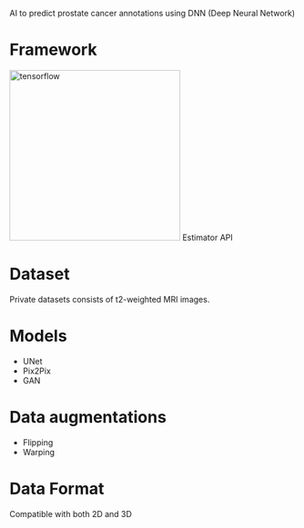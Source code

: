 AI to predict prostate cancer annotations using DNN (Deep Neural Network)

# Framework
<img src="https://www.gstatic.com/devrel-devsite/vbb62cc5a3e8f17e37bae4792b437f28f787df3f9cf9732cbfcc99b4f4ff41a54/tensorflow/images/lockup.svg" alt="tensorflow" width="300">
Estimator API

# Dataset
Private datasets consists of t2-weighted MRI images.

# Models
 * UNet
 * Pix2Pix
 * GAN

# Data augmentations
 * Flipping
 * Warping

# Data Format
 Compatible with both 2D and 3D
